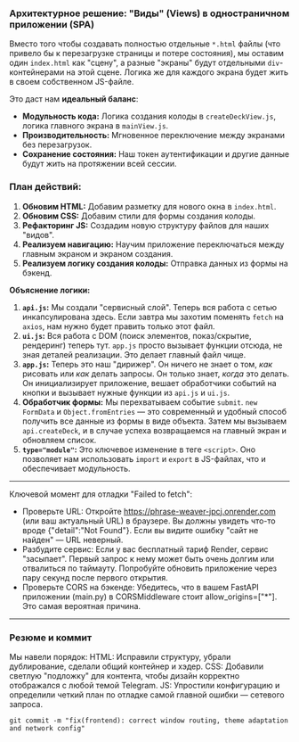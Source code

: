 ### **Архитектурное решение: "Виды" (Views) в одностраничном приложении (SPA)**

Вместо того чтобы создавать полностью отдельные `*.html` файлы (что привело бы к перезагрузке страницы и потере состояния), мы оставим один `index.html` как "сцену", а разные "экраны" будут отдельными `div`-контейнерами на этой сцене. Логика же для каждого экрана будет жить в своем собственном JS-файле.

Это даст нам **идеальный баланс**:
*   **Модульность кода:** Логика создания колоды в `createDeckView.js`, логика главного экрана в `mainView.js`.
*   **Производительность:** Мгновенное переключение между экранами без перезагрузок.
*   **Сохранение состояния:** Наш токен аутентификации и другие данные будут жить на протяжении всей сессии.

### **План действий:**
1.  **Обновим HTML:** Добавим разметку для нового окна в `index.html`.
2.  **Обновим CSS:** Добавим стили для формы создания колоды.
3.  **Рефакторинг JS:** Создадим новую структуру файлов для наших "видов".
4.  **Реализуем навигацию:** Научим приложение переключаться между главным экраном и экраном создания.
5.  **Реализуем логику создания колоды:** Отправка данных из формы на бэкенд.

**Объяснение логики:**
1.  **`api.js`:** Мы создали "сервисный слой". Теперь вся работа с сетью инкапсулирована здесь. Если завтра мы захотим поменять `fetch` на `axios`, нам нужно будет править только этот файл.
2.  **`ui.js`:** Вся работа с DOM (поиск элементов, показ/скрытие, рендеринг) теперь тут. `app.js` просто вызывает функции отсюда, не зная деталей реализации. Это делает главный файл чище.
3.  **`app.js`:** Теперь это наш "дирижер". Он ничего не знает о том, *как* рисовать или *как* делать запросы. Он только знает, *когда* это делать. Он инициализирует приложение, вешает обработчики событий на кнопки и вызывает нужные функции из `api.js` и `ui.js`.
4.  **Обработчик формы:** Мы перехватываем событие `submit`. `new FormData` и `Object.fromEntries` — это современный и удобный способ получить все данные из формы в виде объекта. Затем мы вызываем `api.createDeck`, и в случае успеха возвращаемся на главный экран и обновляем список.
5.  **`type="module"`:** Это ключевое изменение в теге `<script>`. Оно позволяет нам использовать `import` и `export` в JS-файлах, что и обеспечивает модульность.

---------------------------
Ключевой момент для отладки "Failed to fetch":
- Проверьте URL: Откройте https://phrase-weaver-jpcj.onrender.com (или ваш актуальный URL) в браузере. Вы должны увидеть что-то вроде {"detail":"Not Found"}. Если вы видите ошибку "сайт не найден" — URL неверный.
- Разбудите сервис: Если у вас бесплатный тариф Render, сервис "засыпает". Первый запрос к нему может быть очень долгим или отвалиться по таймауту. Попробуйте обновить приложение через пару секунд после первого открытия.
- Проверьте CORS на бэкенде: Убедитесь, что в вашем FastAPI приложении (main.py) в CORSMiddleware стоит allow_origins=["*"]. Это самая вероятная причина.
----
### Резюме и коммит
Мы навели порядок:
HTML: Исправили структуру, убрали дублирование, сделали общий контейнер и хэдер.
CSS: Добавили светлую "подложку" для контента, чтобы дизайн корректно отображался с любой темой Telegram.
JS: Упростили конфигурацию и определили четкий план по отладке самой главной ошибки — сетевого запроса.

```
git commit -m "fix(frontend): correct window routing, theme adaptation and network config"
```